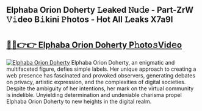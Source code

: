 ## Elphaba Orion Doherty 𝙻eaked 𝙽u𝚍e - Part-ZrW 𝚅𝚒deo B𝚒kini 𝙿hotos - Hot All 𝙻eaks X7a9I

# <h2><a href="http://ld0b4xb.urlbe.top/?page=Elphaba+Orion+Doherty">🔗🔗👉👉 Elphaba Orion Doherty P𝚑oto𝚜Vid𝚎o</a></h2>

[![Elphaba Orion Doherty](https://i.imgur.com/eBuTRDB.gif)](http://ld0b4xb.urlbe.top/?page=Elphaba+Orion+Doherty)
Elphaba Orion Doherty, an enigmatic and multifaceted figure, defies simple labels. Her unique approach to creating a web presence has fascinated and provoked observers, generating debates on privacy, artistic expression, and the complexities of digital societies. Despite the ambiguity of her intentions, her mark on the virtual community is indelible. Unyielding determination and undeniable charisma propel Elphaba Orion Doherty to new heights in the digital realm.
